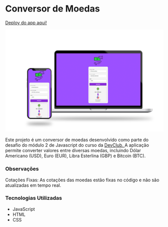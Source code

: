 <h1>Conversor de Moedas</h1>

<a href="https://jeffdevbr.github.io/devclub-js2-challenge-currency-converter/" target="_blank">Deploy do app aqui!</a>

<a href="https://jeffdevbr.github.io/devclub-js2-challenge-currency-converter/" target="_blank">
<img src="https://github.com/JeffDevBr/devclub-js2-challenge-currency-converter/blob/main/assets/img/projeto.png?raw=true" alt="Imagem do Projeto">
</a>

<br>
<p>Este projeto é um conversor de moedas desenvolvido como parte do desafio do módulo 2 de Javascript do curso da <a target="_blank" href="https://rodolfomori.com.br/devclub/">DevClub. </a>  
  A aplicação permite converter valores entre diversas moedas, incluindo Dólar Americano (USD), Euro (EUR), 
  Libra Esterlina (GBP) e Bitcoin (BTC).</p>

  <h3>Observações</h3>

  <p>Cotações Fixas: As cotações das moedas estão fixas no código e não são atualizadas em tempo real.</p>

  <h3>Tecnologias Utilizadas</h3>
  <ul>
    <li>JavaScript</li>
    <li>HTML</li>
    <li>CSS</li>
  </ul>
